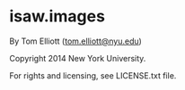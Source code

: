 isaw.images
===========

By Tom Elliott (tom.elliott@nyu.edu)

Copyright 2014 New York University.

For rights and licensing, see LICENSE.txt file.

